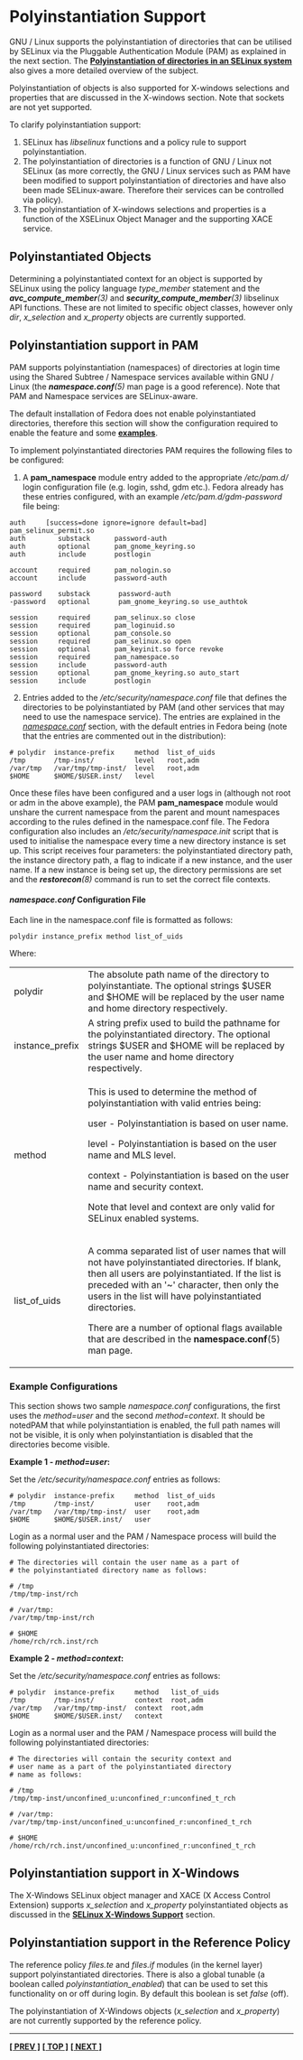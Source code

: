 # Polyinstantiation Support

GNU / Linux supports the polyinstantiation of directories that can be
utilised by SELinux via the Pluggable Authentication Module (PAM) as explained
in the next section. The
[**Polyinstantiation of directories in an SELinux system**](http://www.coker.com.au/selinux/talks/sage-2006/PolyInstantiatedDirectories.html)
also gives a more detailed overview of the subject.

Polyinstantiation of objects is also supported for X-windows selections
and properties that are discussed in the X-windows section. Note that
sockets are not yet supported.

To clarify polyinstantiation support:

1.  SELinux has *libselinux* functions and a policy rule to support
    polyinstantiation.
2.  The polyinstantiation of directories is a function of GNU / Linux
    not SELinux (as more correctly, the GNU / Linux services such as PAM
    have been modified to support polyinstantiation of directories and
    have also been made SELinux-aware. Therefore their services can be
    controlled via policy).
3.  The polyinstantiation of X-windows selections and properties is a
    function of the XSELinux Object Manager and the supporting XACE
    service.

## Polyinstantiated Objects

Determining a polyinstantiated context for an object is supported by
SELinux using the policy language *type_member* statement and the
***avc_compute_member**(3)* and ***security_compute_member**(3)*
libselinux API functions. These are not limited to specific object
classes, however only *dir*, *x_selection* and *x_property* objects are
currently supported.

## Polyinstantiation support in PAM

PAM supports polyinstantiation (namespaces) of directories at login time
using the Shared Subtree / Namespace services available within GNU /
Linux (the ***namespace.conf**(5)* man page is a good reference). Note
that PAM and Namespace services are SELinux-aware.

The default installation of Fedora does not enable polyinstantiated
directories, therefore this section will show the configuration required
to enable the feature and some [**examples**](#example-configurations).

To implement polyinstantiated directories PAM requires the following
files to be configured:

1.  A **pam_namespace** module entry added to the appropriate */etc/pam.d/*
    login configuration file (e.g. login, sshd, gdm etc.). Fedora
    already has these entries configured, with an example
    */etc/pam.d/gdm-password* file being:
```
auth     [success=done ignore=ignore default=bad] pam_selinux_permit.so
auth        substack      password-auth
auth        optional      pam_gnome_keyring.so
auth        include       postlogin

account     required      pam_nologin.so
account     include       password-auth

password    substack       password-auth
-password   optional       pam_gnome_keyring.so use_authtok

session     required      pam_selinux.so close
session     required      pam_loginuid.so
session     optional      pam_console.so
session     required      pam_selinux.so open
session     optional      pam_keyinit.so force revoke
session     required      pam_namespace.so
session     include       password-auth
session     optional      pam_gnome_keyring.so auto_start
session     include       postlogin
```

2.  Entries added to the */etc/security/namespace.conf* file that defines
    the directories to be polyinstantiated by PAM (and other services
    that may need to use the namespace service). The entries are
    explained in the
    [*namespace.conf*](#namespace.conf-configuration-file) section,
    with the default entries in Fedora being (note that the entries are
    commented out in the distribution):

```
# polydir  instance-prefix     method  list_of_uids
/tmp       /tmp-inst/          level   root,adm
/var/tmp   /var/tmp/tmp-inst/  level   root,adm
$HOME      $HOME/$USER.inst/   level
```

Once these files have been configured and a user logs in (although not
root or adm in the above example), the PAM **pam_namespace** module would
unshare the current namespace from the parent and mount namespaces
according to the rules defined in the namespace.conf file. The Fedora
configuration also includes an */etc/security/namespace.init* script that
is used to initialise the namespace every time a new directory instance
is set up. This script receives four parameters: the polyinstantiated
directory path, the instance directory path, a flag to indicate if a new
instance, and the user name. If a new instance is being set up, the
directory permissions are set and the ***restorecon**(8)* command is run
to set the correct file contexts.

#### *namespace.conf* Configuration File

Each line in the namespace.conf file is formatted as follows:

```
polydir instance_prefix method list_of_uids
```

Where:

<table>
<tbody>
<tr>
<td>polydir</td>
<td>The absolute path name of the directory to polyinstantiate. The optional strings $USER and $HOME will be replaced by the user name and home directory respectively.</td>
</tr>
<tr>
<td>instance_prefix</td>
<td>A string prefix used to build the pathname for the polyinstantiated directory. The optional strings $USER and $HOME will be replaced by the user name and home directory respectively.</td>
</tr>
<tr>
<td>method</td>
<td><p>This is used to determine the method of polyinstantiation with valid entries being:</p>
<p>user - Polyinstantiation is based on user name.</p>
<p>level - Polyinstantiation is based on the user name and MLS level.</p>
<p>context - Polyinstantiation is based on the user name and security context.</p>
<p>Note that level and context are only valid for SELinux enabled systems.</p></td>
</tr>
<tr>
<td>list_of_uids</td>
<td><p>A comma separated list of user names that will not have polyinstantiated directories. If blank, then all users are polyinstantiated. If the list is preceded with an '~' character, then only the users in the list will have polyinstantiated directories.</p>
<p>There are a number of optional flags available that are described in the <strong>namespace.conf</strong>(5) man page.</p></td>
</tr>
</tbody>
</table>

### Example Configurations

This section shows two sample *namespace.conf* configurations, the first
uses the *method=user* and the second *method=context*. It should be notedPAM
that while polyinstantiation is enabled, the full path names will not be
visible, it is only when polyinstantiation is disabled that the
directories become visible.

**Example 1 - *method=user*:**

Set the */etc/security/namespace.conf* entries as follows:

```
# polydir  instance-prefix     method  list_of_uids
/tmp       /tmp-inst/          user    root,adm
/var/tmp   /var/tmp/tmp-inst/  user    root,adm
$HOME      $HOME/$USER.inst/   user
```

Login as a normal user and the PAM / Namespace process will build the
following polyinstantiated directories:

```
# The directories will contain the user name as a part of
# the polyinstantiated directory name as follows:

# /tmp
/tmp/tmp-inst/rch

# /var/tmp:
/var/tmp/tmp-inst/rch

# $HOME
/home/rch/rch.inst/rch
```

**Example 2 - *method=context*:**

Set the */etc/security/namespace.conf* entries as follows:

```
# polydir  instance-prefix     method   list_of_uids
/tmp       /tmp-inst/          context  root,adm
/var/tmp   /var/tmp/tmp-inst/  context  root,adm
$HOME      $HOME/$USER.inst/   context
```

Login as a normal user and the PAM / Namespace process will build the
following polyinstantiated directories:

```
# The directories will contain the security context and
# user name as a part of the polyinstantiated directory
# name as follows:

# /tmp
/tmp/tmp-inst/unconfined_u:unconfined_r:unconfined_t_rch

# /var/tmp:
/var/tmp/tmp-inst/unconfined_u:unconfined_r:unconfined_t_rch

# $HOME
/home/rch/rch.inst/unconfined_u:unconfined_r:unconfined_t_rch
```

## Polyinstantiation support in X-Windows

The X-Windows SELinux object manager and XACE (X Access Control
Extension) supports *x_selection* and *x_property* polyinstantiated
objects as discussed in the
[**SELinux X-Windows Support**](x_windows.md#x-windows-selinux-support)
section.

## Polyinstantiation support in the Reference Policy

The reference policy *files.te* and *files.if* modules (in the kernel
layer) support polyinstantiated directories. There is also a global
tunable (a boolean called *polyinstantiation_enabled*) that can be used
to set this functionality on or off during login. By default this
boolean is set *false* (off).

The polyinstantiation of X-Windows objects (*x_selection* and
*x_property*) are not currently supported by the reference policy.

<!-- %CUTHERE% -->

---
**[[ PREV ]](auditing.md)** **[[ TOP ]](#)** **[[ NEXT ]](pam_login.md)**
